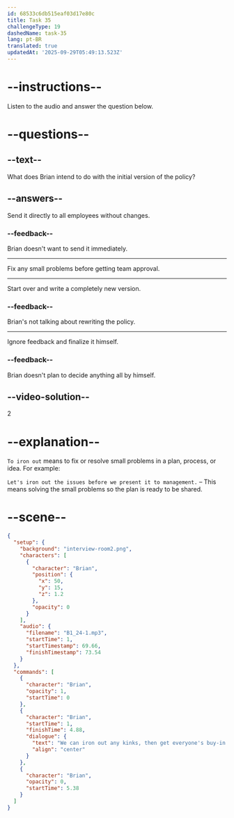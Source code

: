 ```yaml
---
id: 68533c6db515eaf03d17e80c
title: Task 35
challengeType: 19
dashedName: task-35
lang: pt-BR
translated: true
updatedAt: '2025-09-29T05:49:13.523Z'
---
```


<!-- (Audio) Brian: We can iron out any kinks, then get everyone's buy-in. -->

# --instructions--

Listen to the audio and answer the question below.

# --questions--

## --text--

What does Brian intend to do with the initial version of the policy?

## --answers--

Send it directly to all employees without changes.

### --feedback--

Brian doesn't want to send it immediately.

---

Fix any small problems before getting team approval.

---

Start over and write a completely new version.

### --feedback--

Brian's not talking about rewriting the policy.

---

Ignore feedback and finalize it himself.

### --feedback--

Brian doesn't plan to decide anything all by himself.

## --video-solution--

2

# --explanation--

`To iron out` means to fix or resolve small problems in a plan, process, or idea. For example:

`Let's iron out the issues before we present it to management.` – This means solving the small problems so the plan is ready to be shared.

# --scene--

```json
{
  "setup": {
    "background": "interview-room2.png",
    "characters": [
      {
        "character": "Brian",
        "position": {
          "x": 50,
          "y": 15,
          "z": 1.2
        },
        "opacity": 0
      }
    ],
    "audio": {
      "filename": "B1_24-1.mp3",
      "startTime": 1,
      "startTimestamp": 69.66,
      "finishTimestamp": 73.54
    }
  },
  "commands": [
    {
      "character": "Brian",
      "opacity": 1,
      "startTime": 0
    },
    {
      "character": "Brian",
      "startTime": 1,
      "finishTime": 4.88,
      "dialogue": {
        "text": "We can iron out any kinks, then get everyone's buy-in.",
        "align": "center"
      }
    },
    {
      "character": "Brian",
      "opacity": 0,
      "startTime": 5.38
    }
  ]
}
```
